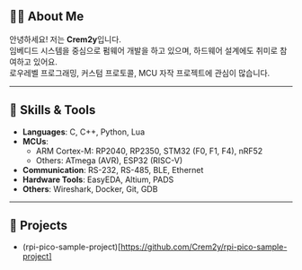 ## 🧑‍💻 About Me

안녕하세요! 저는 **Crem2y**입니다.  
임베디드 시스템을 중심으로 펌웨어 개발을 하고 있으며, 하드웨어 설계에도 취미로 참여하고 있어요.  
로우레벨 프로그래밍, 커스텀 프로토콜, MCU 자작 프로젝트에 관심이 많습니다.

---

## 🔧 Skills & Tools

- **Languages**: C, C++, Python, Lua
- **MCUs**:
  - ARM Cortex-M: RP2040, RP2350, STM32 (F0, F1, F4), nRF52
  - Others: ATmega (AVR), ESP32 (RISC-V)
- **Communication**: RS-232, RS-485, BLE, Ethernet
- **Hardware Tools**: EasyEDA, Altium, PADS
- **Others**: Wireshark, Docker, Git, GDB

---

## 🚀 Projects

- (rpi-pico-sample-project)[https://github.com/Crem2y/rpi-pico-sample-project]
